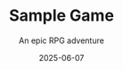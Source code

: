 ---
title: Sample Game
subtitle: An epic RPG adventure
date: 2025-06-07
time: 16:45
content: An exciting RPG game. ![Screenshot](images/game1.png) [Play Now](https://example.com/sample_game)
---